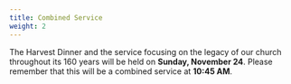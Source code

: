 ```yaml
---
title: Combined Service
weight: 2
---
```


The Harvest Dinner and the service focusing on the legacy of our church throughout its 160 years will be held on **Sunday, November 24**. Please remember that this will be a combined service at **10:45 AM**.